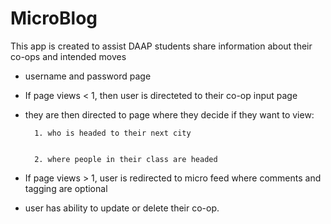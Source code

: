 # MicroBlog
This app is created to assist DAAP students share information about their co-ops and intended moves
  - username and password page
  - If page views < 1, then user is directeted to their co-op input page
  - they are then directed to page where they decide if they want to view:
  
          1. who is headed to their next city
           
           
          2. where people in their class are headed
  - If page views > 1, user is redirected to micro feed where comments and tagging are optional
  - user has ability to update or delete their co-op.
